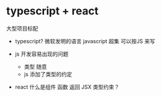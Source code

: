# typescript + react
大型项目标配

- typescript?
    微软发明的语言
    javascript 超集
    可以按JS 来写

- js 开发容易出现的问题
    - 类型 随意
    - js 添加了类型的约定

- react 什么是组件
    函数 返回 JSX 
    类型约束？ 
